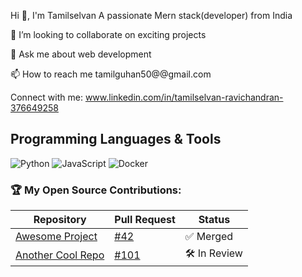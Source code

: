 Hi 👋, I'm Tamilselvan
A passionate Mern stack(developer) from India


👯 I’m looking to collaborate on exciting projects

💬 Ask me about web development

📫 How to reach me tamilguhan50@@gmail.com

Connect with me:
www.linkedin.com/in/tamilselvan-ravichandran-376649258

## Programming Languages & Tools

![Python](https://img.shields.io/badge/Python-3.9-blue)
![JavaScript](https://img.shields.io/badge/JavaScript-ES6-yellow)
![Docker](https://img.shields.io/badge/Docker-20.10-blue)

### 🏆 My Open Source Contributions:

| Repository | Pull Request | Status |
|------------|--------------|--------|
| [Awesome Project](https://github.com/owner/repo) | [#42](https://github.com/owner/repo/pull/42) | ✅ Merged |
| [Another Cool Repo](https://github.com/owner/another-repo) | [#101](https://github.com/owner/another-repo/pull/101) | 🛠️ In Review |

